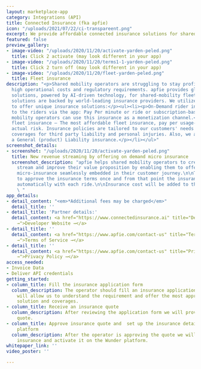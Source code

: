 ```yaml
---
layout: marketplace-app
category: Integrations (API)
title: Connected Insurance (fka apfie)
icon: "/uploads/2021/07/22/ci-transpareent.png"
excerpt: We provide affordable connected insurance solutions for shared-mobility fleets.
featured: false
preview_gallery:
- image-video: "/uploads/2020/11/20/activate-yarden-peled.png"
  title: Click 2 activate (may look different in your app)
- image-video: "/uploads/2020/11/20/terms1-1-yarden-peled.png"
  title: Click 2 turn off (may look different in your app)
- image-video: "/uploads/2020/11/20/fleet-yarden-peled.png"
  title: Fleet insurance
description: "<p>Shared mobility operators are struggling to stay profitable due to
  high operational costs and regulatory requirements. apfie provides global insurance
  solutions, powered by AI-driven technology, for shared-mobility fleets. Our insurance
  solutions are backed by world-leading insurance providers. We utilize Realtime data
  to offer unique insurance solutions:</p><ul><li><p>On-Demand rider insurance – Offered
  to the riders via the app: Pay Per minute or ride or subscription-based. Shared
  mobility operators can use this insurance as a monetization channel.</p></li><li><p>Usage-Based
  fleet insurance – The most affordable fleet insurance, pay per usage-based on the
  actual risk. Insurance policies are tailored to our customers' needs and can include
  coverages for third party liability and personal injuries. Also, we are offering
  a General (product) Liability insurance.</p></li></ul>"
screenshot_details:
- screenshot: "/uploads/2020/11/20/activate-yarden-peled.png"
  title: New revenue streaming by offering on demand micro insurance
  screenshot_description: "apfie helps shared mobility operators to create a new revenue
    stream and improve their value proposition by enabling them to offer on-demand,
    micro-insurance seamlessly embedded in their customer journey.\n\nThe rider needs
    to approve the insurance terms once and from that point the insurance can be activated
    automatically with each ride.\n\nInsurance cost will be added to the ride cost.
    \ "
app_details:
- detail_content: "<em>*Additional fees may be charged</em>"
  detail_title: ''
- detail_title: 'Partner details:'
  detail_content: <a href="https://www.connectedinsurance.ai" title="Developer Website
    →">Developer Website →</a>
- detail_title: ''
  detail_content: <a href="https://www.apfie.com/contact-us" title="Terms of Service
    →">Terms of Service →</a>
- detail_title: ''
  detail_content: <a href="https://www.apfie.com/contact-us" title="Privacy Policy
    →">Privacy Policy →</a>
access_needed:
- Invoice Data
- Deliver API credentials
getting_started:
- column_title: Fill the insurance application form
  column_description: The operator should fill an insurance application form that
    will allow us to understand the requirement and offer the most appropriate insurance
    solution and coverages.
- column_title: Receive an insurance quote
  column_description: After reviewing the application form we will provide a detailed
    quote.
- column_title: Approve insurance quote and  set up the insurance details at the Wunder
    platform
  column_description: After the operator is approving the quote we will set up the
    insurance and activate it on the Wunder platform.
whitepaper_link: ''
video_poster: ''

---
```

